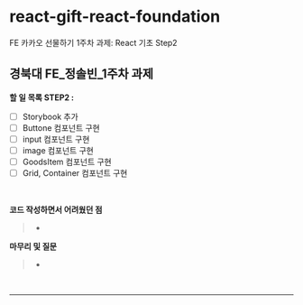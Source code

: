 # react-gift-react-foundation

FE 카카오 선물하기 1주차 과제: React 기초 Step2

## **경북대 FE\_정솔빈\_1주차 과제**

**할 일 목록 STEP2 :**

- [ ] Storybook 추가
- [ ] Buttone 컴포넌트 구현
- [ ] input 컴포넌트 구현
- [ ] image 컴포넌트 구현
- [ ] GoodsItem 컴포넌트 구현
- [ ] Grid, Container 컴포넌트 구현

</br>

**코드 작성하면서 어려웠던 점**

> -

**마무리 및 질문**

> -

</br>

</div>
</details>

---
